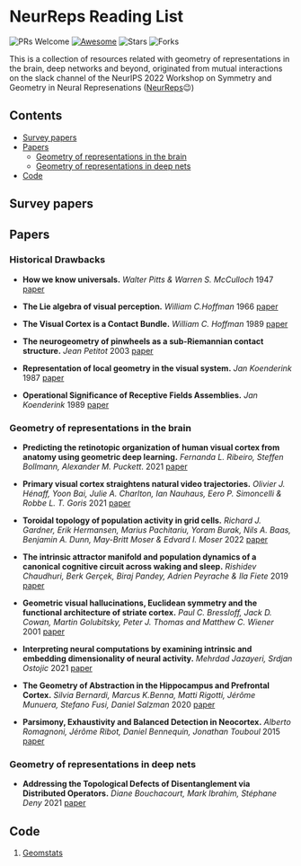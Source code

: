 # NeurReps Reading List

![PRs Welcome](https://img.shields.io/badge/PRs-Welcome-green) [![Awesome](https://awesome.re/badge.svg)](https://awesome.re) ![Stars](https://img.shields.io/github/stars/neurreps/reading-list?color=yellow)  ![Forks](https://img.shields.io/github/forks/neurreps/reading-list?color=blue&label=Fork)

This is a collection of resources related with geometry of representations in the brain, deep networks and beyond, originated from mutual interactions on the slack channel of the NeurIPS 2022 Workshop on Symmetry and Geometry in Neural Represenations ([NeurReps](https://www.neurreps.org)😉)


## Contents

- [Survey papers](#surveypapers)
- [Papers](#papers)
  - [Geometry of representations in the brain](#grb)
  - [Geometry of representations in deep nets](#grdn)
- [Code](#code)


<a name="surveypapers" />

## Survey papers


<a name="papers" />

## Papers

<a name="grb" />

### Historical Drawbacks 

* **How we know universals.** *Walter Pitts & Warren S. McCulloch* 1947 [paper](https://link.springer.com/content/pdf/10.1007/BF02478291.pdf) 

* **The Lie algebra of visual perception.** *William C.Hoffman* 1966 [paper](https://www.sciencedirect.com/science/article/abs/pii/0022249666900058) 

* **The Visual Cortex is a Contact Bundle.** *William C. Hoffman* 1989 [paper](http://www.its.caltech.edu/~matilde/VisualCortexContactBundle.pdf) 

* **The neurogeometry of pinwheels as a sub-Riemannian contact structure.** *Jean Petitot* 2003 [paper](https://www.sciencedirect.com/science/article/abs/pii/S092842570300072X?casa_token=0mRpfL4cgoQAAAAA:qqV8dNcjLcg7xS1XScDlk20agI3Aa0d_vzvihKM5seCNU-PVuMzTEiI8xaAeTJH5QATLFFo) 

* **Representation of local geometry in the visual system.** *Jan Koenderink* 1987 [paper](https://link.springer.com/article/10.1007/BF00318371) 

* **Operational Significance of Receptive Fields Assemblies.** *Jan Koenderink* 1989 [paper](https://link.springer.com/content/pdf/10.1007/BF00364136.pdf) 




### Geometry of representations in the brain

* **Predicting the retinotopic organization of human visual cortex from anatomy using geometric deep learning.** *Fernanda L. Ribeiro, Steffen Bollmann, Alexander M. Puckett*. 2021 [paper](https://www.sciencedirect.com/science/article/pii/S1053811921008971)

* **Primary visual cortex straightens natural video trajectories.** *Olivier J. Hénaff, Yoon Bai, Julie A. Charlton, Ian Nauhaus, Eero P. Simoncelli & Robbe L. T. Goris* 2021 [paper](https://www.nature.com/articles/s41467-021-25939-z) 

* **Toroidal topology of population activity in grid cells.** *Richard J. Gardner, Erik Hermansen, Marius Pachitariu, Yoram Burak, Nils A. Baas, Benjamin A. Dunn, May-Britt Moser & Edvard I. Moser* 2022 [paper](https://www.nature.com/articles/s41586-021-04268-7) 

* **The intrinsic attractor manifold and population dynamics of a canonical cognitive circuit across waking and sleep.** *Rishidev Chaudhuri, Berk Gerçek, Biraj Pandey, Adrien Peyrache & Ila Fiete* 2019 [paper](https://www.nature.com/articles/s41593-019-0460-x) 

* **Geometric visual hallucinations, Euclidean symmetry and the functional architecture of striate cortex.** *Paul C. Bressloff, Jack D. Cowan, Martin Golubitsky, Peter J. Thomas and Matthew C. Wiener* 2001 [paper](https://royalsocietypublishing.org/doi/10.1098/rstb.2000.0769) 

* **Interpreting neural computations by examining intrinsic and embedding dimensionality of neural activity.** *Mehrdad Jazayeri, Srdjan Ostojic* 2021 [paper](https://arxiv.org/abs/2107.04084) 

* **The Geometry of Abstraction in the Hippocampus and Prefrontal Cortex.** *Silvia Bernardi, Marcus K.Benna, Matti Rigotti, Jérôme Munuera, Stefano Fusi, Daniel Salzman* 2020 [paper](https://www.sciencedirect.com/science/article/pii/S0092867420312289) 

* **Parsimony, Exhaustivity and Balanced Detection in Neocortex.** *Alberto Romagnoni, Jérôme Ribot, Daniel Bennequin, Jonathan Touboul* 2015 [paper](https://journals.plos.org/ploscompbiol/article?id=10.1371/journal.pcbi.1004623) 



<a name="grdn" />

### Geometry of representations in deep nets

* **Addressing the Topological Defects of Disentanglement via Distributed Operators.** *Diane Bouchacourt, Mark Ibrahim, Stéphane Deny* 2021 [paper](https://arxiv.org/abs/2102.05623v1) 


<a name="code" />

## Code

1. [Geomstats](https://geomstats.github.io/)

